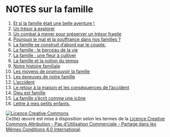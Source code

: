 NOTES sur la famille
====================


1. [Et si la famille était une belle aventure !](chap01.md)
2. [Un trésor à explorer](chap02)
3. [Un combat à mener pour préserver un trésor fragile](chap03)
4. [Pourquoi le mal et la souffrance dans nos familles ?](chap04)
5. [La famille se construit d’abord par le couple.](chap05)
6. [La famille : le berceau de la vie](chap06)
7. [La famille : une fleur à cultiver](chap07)
8. [La famille et la notion du temps](chap08)
9. [Notre histoire familiale](chap09)
10. [Les moyens de promouvoir la famille](chap10)
11. [Les épreuves de notre famille](chap11)
12. [L’accident](chap12)
13. [Le retour à la maison et les conséquences de l’accident](chap13)
14. [Dieu est famille](chap14)
15. [La famille s’écrit comme une icône](chap15)
16. [Lettre à mes petits enfants.](chap16)


<a rel="license" href="http://creativecommons.org/licenses/by-nc-sa/4.0/"><img alt="Licence Creative Commons" style="border-width:0" src="https://i.creativecommons.org/l/by-nc-sa/4.0/88x31.png" /></a><br />Ce(tte) œuvre est mise à disposition selon les termes de la <a rel="license" href="http://creativecommons.org/licenses/by-nc-sa/4.0/">Licence Creative Commons Attribution - Pas d’Utilisation Commerciale - Partage dans les Mêmes Conditions 4.0 International</a>.

